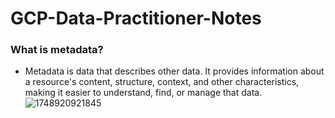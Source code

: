 # GCP-Data-Practitioner-Notes

### What is metadata?
- Metadata is data that describes other data. It provides information about a resource's content, structure, context, and other characteristics, making it easier to understand, find, or manage that data.
![1748920921845](https://github.com/user-attachments/assets/2ba5fdca-5a66-4dc2-b221-3dfc874a27c9)
